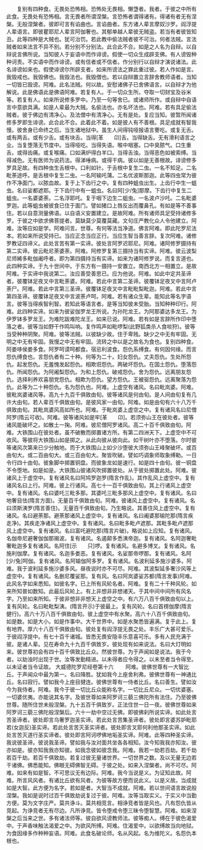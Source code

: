 <!-- { "loadSidebar": true } -->
　　复别有四种食。无畏处恐怖相。恐怖处无畏相。懒墯者。我者。于彼之中所有此食。无畏处有恐怖相。言无畏者所谓涅槃。言恐怖者谓得诸有。得诸有者无有涅槃。无般涅槃者。彼即可言有谄曲也。言谄曲者。东方诸人辈言摩奴沙罗。阎浮提人辈语言。即彼瞿耶尼人辈言阿伽奢也。其郁单越人辈彼无贼盗。若当有者彼皆知丑。此等四种是大贼也。犹可治罚。若此教中偷法贼者彼不可治。何者法贼。言法贼者如来法言不异不别。若分别不分别法。此合此不合。如是之人名为自辩。以自辩说言佛所说。当知彼人于妄语中而作诽谤。假使一切众生成辟支佛。有人谤毁种种诃责。不实语中而作诽谤。或有信者或不信者。作分别行以自辩才演说诸法。此名诽谤如来也。假使诽谤尔所辟支者。如来所谤法之罪此重过彼。若人作如是言。我毁戒也。我毁佛也。我毁法也。我毁僧也。若以自辩置立言辞舍教师语者。当知一切皆已毁谤。阿难。此名法贼。何以故。安慰诸佛子已舍佛语言。以自辩才为他解说。此是佛语此是佛语阿难。若复有人。于一切众生所。夺取一切财宝及谷米等。若复有人。如来所说修多罗中。乃至一句等舍已。或诸师所作。或自辩中自语言中意欲具满。如是人辈最为大贼。名偷法也。亦名坏法也。阿难。若有具足偷法贼者。彼于佛边有清净心。及法僧中有清净心。无有是处。复应当知。彼暂所闻诸修多罗即生诽谤。此合此不合。此着此不着。如是彼人有不善根。具足成就有智我慢。彼舍身已命终之后。当生诸地狱中。虽生人间得钝哑报语言謇吃。或复无舌。或有两舌。或有少舌。或有块舌。当得[革　　卬]舌。当得缺舌。无有滑利语言之业。当复堕落无节度中。当得哑吃。当得失语。喉中咽塞。口中臭脓气。口生重舌。或得齿痛。或复喉痛。口如满炉得白羊口。当得舌浊。当得恶色如被索缚。当得减色。无有医师为说药法。得涕唾病。或得干病。彼以如是无善根故。诽谤修多罗具足故。有四种虫生舌根中。口利如针。于舌根中复生二虫。一名不知足。二名毗荼途呼。是舌根中复生二虫。一名阿输吒蒲。二名优波斯那迦。此等四虫常为彼作不净面门。以脓血故。复于上下齿行之中。复有四种蛆虫出生。上齿行中生一蛆虫。名曰娑都遮耶。于下齿行中有一蛆虫。名曰阿[少/兔]那摩。下齿行中复生二蛆虫。一名婆婆荼。二名浮耶吒。复于咽下边生二蛆虫。一名波卢沙吒。二名毗婆罗迦。此等蛆虫被彼食已住于面门。譬如猪口上唇反出而覆鼻孔。有如是等不善事住。若以自意测量佛语。以自语义安置建立。是故阿难。所有诸师具足受持诸修多罗。于彼之中欲求佛菩提者。莫缺莫少莫覆莫藏。文句庄严教化众人令他建立。阿难。汝等应如是学。阿难问言。世尊。有何等法当净道。佛言阿难。即此陀罗尼法本。若如来所说受持已。当应正念当应正行。当应生智当善言辞。复次阿难。诸修罗教证四谛义。此处言苦有第一实谛。彼处言阿罗迟耶尼。阿难。诸阿修罗摄持有第二实谛。彼云毗尼荼婆荼。阿难。阿修罗复第三摄持当有实谛。阿难。彼云波梨尼师絺多毗伽阇呼者。即为第四摄持当有实谛。如来为诸阿修罗说。而复言道也。此四种实谛。于九十世间中。于东方有一摄持一安置立。南西北方一相置立。是故阿难。于实谛中我说第二。汝应善受善思已。应为他说。阿难。如此中定共圣谛者。彼覆钵足夜叉中言毗荼婆。阿难。若此中言第二圣谛。彼覆钵足夜叉中言阿卢荼尸。阿难。若此中言第三圣谛。彼覆钵足夜叉中言毗毗梨毗迦。阿难。若此中言第四圣谛。彼覆钵足夜叉中言波荼卢呵。阿难。若有诸众生辈。能知此等名字语言。彼等当得疾智利智。若知此等语言者。是等当知彼未受胎。当知种种印行。阿难。此四种实谛。如来为彼娑伽罗龙王所说。为孙陀龙王。为阿那婆达多龙王。为伊罗钵多罗龙王。为难陀跋难陀龙王。如来已说。阿难。若有如是言辞所作印中堕落之者。彼等当如野干作鸣叫响。复作鸣声如毗啰梨(此野狐类杀人食啖狩)。彼等当受种种阴聚。阿难。彼等法贼。以彼缺少故。住于卑贱。缺少之中无有牢固。无明之中无有牢固。我慢之中无有牢固。流转之中以是之故名为食也。复别四种食。阿娄哆侯娄多食。阿罗呵谟呵都食。宿忌利波食。怨仇系缚食。有何因何缘。而言怨仇缚食也。言怨仇者有二十种。何等为二十。妇女怨仇。丈夫怨仇。生处所怨仇。起发怨仇。无羞愧发起怨仇。相欺诳怨仇。两破坏怨仇。在国土怨仇。堕落怨仇。所闻怨仇。为阿阇梨怨仇。为和上怨仇。破戒怨仇。舍为怨仇。远离朋友怨仇。选择利养欢喜朋党怨仇。相欺为怨仇。望方怨仇。王被驱怨仇。远离聚落为怨仇。此等为二十种怨仇。名为怨仇也。阿难。上虚空有诸风。名曰毗岚婆。阿难。彼毗岚婆诸风等。高九十九百千俱致由旬。彼等诸风是何由旬。是人间由旬复有几许大由旬。若人辈百千俱致由旬。是彼风家一由旬。阿难。如是由旬有六十八万千俱致由旬。其毗岚婆风高如所也。阿难。于毗岚婆上虚空之中。复有诸风名曰尼僧阿罗(隋云可收)。阿难。彼等诸风如是牢[革　　卬]。若须弥山王在彼处者。彼等诸风能破坏之。如散土一掬。阿难。彼尼僧阿罗诸风。高二十百千俱致由旬。阿难。大铁围山在彼处者。虽不破散而掷置诸方所。有第二四洲天下。上虚空中不可收风。等彼将大铁围山如是掷之。从此向彼从彼向此。如干树叶亦不堕落。尔时彼等诸风次第来已少分触地。而于大铁围山上如少沙堕彼大须弥山王峰聚破坏。或百由旬大。或二百由旬大。或三百由旬大。聚皆吹破。譬如巧调象师取象缚勒。一日令行四十由旬。彼象脚中掷置铜盘。而彼象龙如是速行。如是四十由旬。彼一铜盘不令堕地。如是如是。大铁围山彼诸风吹掷置彼处。从于彼处掷置此处。阿难。彼诸风上于虚空中。复有诸风名曰阿鸠罗迦罗(隋言作乱)。其作乱风上虚空中。复有诸风名曰上行。阿难。彼上行诸风。高七十一百千俱致由旬。其上行诸风上虚空中。复有诸风。名曰婆吒三毗多那。其婆吒三毗多那风上虚空中。复有诸风。名曰地奢目佉(隋言方面)。无量百千俱致由旬。阿难。彼诸风上虚空中。复有诸风。名曰须斯洟罗(隋言善住)。无量百千俱致由旬。乃生略说。其善住风上虚空中。复有诸风。名曰避荼那。避荼那诸风上虚空中。复有诸风。名曰阇婆那输陀那(隋言疾走净)。其疾走净诸风上虚空中。复有诸风。名曰毗多毗卢遮那。其毗多毗卢遮那风上虚空中。复有诸风。名曰富吒避陀那(隋言片破)。略说如上应知。复有诸风。名伽帝尼避奢伽伽那揭波。复有诸风。名遏颠多悉洟帝迦。复有诸风。名阿迦奢毗奢毗迦多复有诸风。名阿住[示　　只]啰。复有诸风。名避多博叉。复有诸风。名施利伽摩。复有诸风。名迦多娄恶。复有诸风。名娑那帝啰那。复有诸风。名阿[少/兔]呵伽。复有诸风。名阿输伽阿多罗。复有诸风。名波利延多施沙婆多。阿难。我于波利延多施沙婆多风。昼夜说时亦不可尽。阿难。其波梨延多奢沙风等上虚空中。复有诸风。名删尼覆娑那。复有风。名曰阿岚婆娑苏都(隋言发事)阿难。此风名字如来悉知。如彼名字。已上所有风轮名者。阿难。复有二十千种风轮。如来所知普如数知。此最后风轮上。有上非想非非想诸天。于其中间中间所有风名字。乃至如来所知。于彼非想非非想天上虚空之中。有六万八百千俱致由旬以上。复有风轮。名曰毗毗梨洟。(隋言开示)于彼最上。复有风轮。名曰首楞伽摩(隋言健行)。高六十万八百千俱致由旬。彼上虚空中有水聚。高六十八百千俱致由旬。如是数。如是大小。如是作事中。大千世界中。如是水聚悉皆遍满。复于此上。复有地界。厚六十八百千俱致由旬。彼处复有阎浮提无畏之处。丰乐广大甚可爱乐。于彼阎浮提中。有七十百千诸城。皆悉无畏安隐丰乐意喜可乐。多有人民充满于彼。是诸人辈。见在寿命九十九百千俱致岁。彼处现有如来说法。名曰大灯明如来。彼世尊初会有四十百千俱致比丘众。然彼世尊。为于声闻如是说法。我于今者。以劫浊时出现于世。汝等发勤精进。以未得者应令得之。以未至者当令得至。以未证者当令证故。
大威德陀罗尼经卷第十六
　　阿难。彼佛世尊有一大智比丘。于声闻众中最为第一。名曰降胜。犹如我今上座舍利弗。彼佛世尊有一神通比丘。名曰寂行。譬如我今上座目揵连。彼佛世尊有一侍者比丘。名曰善生。譬如汝今为我侍者。阿难。我今于彼一切比丘众能称名字。一切比丘尼众。一切优婆塞。一切婆优夷。亦能说其名字。及彼世尊如来阿罗诃三藐三佛陀所有法住。乃至彼佛世尊。随所住世未般涅槃。九十五百千俱致岁。正法住世一日一夜。彼佛世尊如来阿罗诃三藐三佛陀般涅槃后。六十一劫中空过无佛。即彼佛刹所说实谛。如此处言苦圣谛者。彼处即言乌奢罗迦圣实谛。若此处言苦集圣谛者。彼处即言婆苏妒毗耶若(女迦反)圣实谛。若此处言苦灭圣实谛者。彼处即言叉耶何利他那圣实谛。如此处言苦灭道行圣实谛者。彼处即言阿诃啰佛地垢圣实谛。阿难。此等四种圣实谛。我说彼圣谛。彼说我圣谛。譬如我与汝对面共坐各各相知。汝今知我我亦知汝。彼亦如是。彼亦知我我亦知彼。如我念彼如彼念我。阿难。我若一劫若百劫。若千劫若百千劫。若百千俱致劫。若复过彼无量诸世界。一切世界之数。及以无量无边若干诸佛。佛悉能知。佛眼无碍佛智无碍。于彼之处。如来入涅槃者。尚不可尽。阿难。如来有如是智。不可思议无有边际。阿难。我今当说是义。为证知此故。阿难。所言风风者。有诸比丘欲有风者。为彼等故方便而说此义。以是义故。当成就如是大智。此方便为名字。若如是者。大智当不成就。阿难。若以世间语言故说般涅槃。我如是说时过百千俱致劫说复过于彼。阿难。汝等当取实义。于实义中当勤方便。莫为文字庄严。莫共诤斗。莫共相竞言。相诤竞者皆是风也。凡有怨仇皆从竞起。为诤竞者无有尽边。凡所诤竞。皆令堕戒令堕三昧令堕智慧。阿难。如来涅槃之后当来之世。多有诸法师等。彼自欲风谤教师法。彼等痴人。缚在于彼色渴爱中。于声香味触法渴爱之中。为欲风所缚。阿难。住渴爱中。以欲缚故当向地狱。为食因缘多作种种妄语。阿难。此食名破论师。名从风起。名为维陀义。名怨仇本根也。
